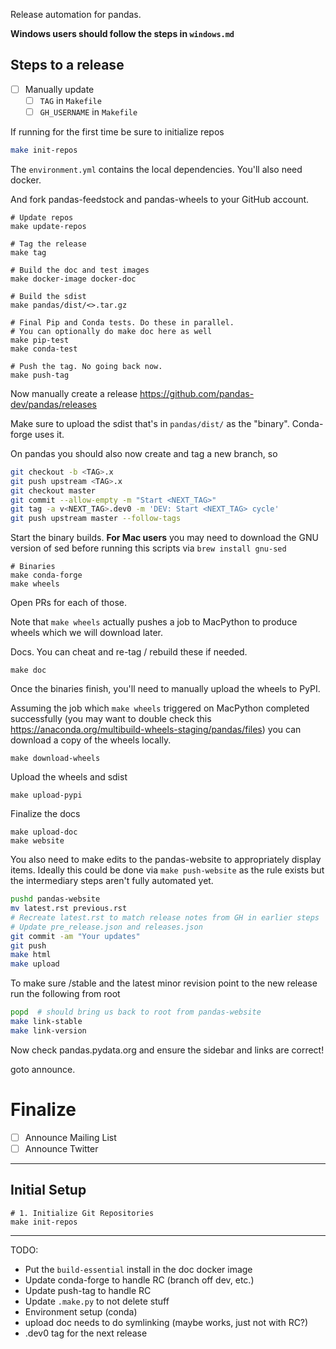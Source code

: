 Release automation for pandas.

**Windows users should follow the steps in `windows.md`**

## Steps to a release

- [  ] Manually update 
  - [  ] `TAG` in `Makefile`
  - [  ] `GH_USERNAME` in `Makefile`

If running for the first time be sure to initialize repos

```sh
make init-repos
```

The `environment.yml` contains the local dependencies. You'll
also need docker.

And fork pandas-feedstock and pandas-wheels to your GitHub account.

```
# Update repos
make update-repos

# Tag the release
make tag

# Build the doc and test images
make docker-image docker-doc

# Build the sdist
make pandas/dist/<>.tar.gz

# Final Pip and Conda tests. Do these in parallel.
# You can optionally do make doc here as well
make pip-test
make conda-test

# Push the tag. No going back now.
make push-tag
```

Now manually create a release https://github.com/pandas-dev/pandas/releases

Make sure to upload the sdist that's in `pandas/dist/` as the "binary".
Conda-forge uses it.

On pandas you should also now create and tag a new branch, so

```sh
git checkout -b <TAG>.x
git push upstream <TAG>.x
git checkout master
git commit --allow-empty -m "Start <NEXT_TAG>"
git tag -a v<NEXT_TAG>.dev0 -m 'DEV: Start <NEXT_TAG> cycle'
git push upstream master --follow-tags
```

Start the binary builds.  **For Mac users** you may need to download the GNU version of sed before running this scripts via `brew install gnu-sed`

```
# Binaries
make conda-forge
make wheels
```

Open PRs for each of those.

Note that `make wheels` actually pushes a job to MacPython to produce wheels which we will download later.

Docs. You can cheat and re-tag / rebuild these if needed.

```
make doc
```

Once the binaries finish, you'll need to manually upload the wheels to PyPI.

Assuming the job which `make wheels` triggered on MacPython completed successfully (you may want to double check this https://anaconda.org/multibuild-wheels-staging/pandas/files) you can download a copy of the wheels locally.

```
make download-wheels
```

Upload the wheels and sdist

```
make upload-pypi
```

Finalize the docs

```
make upload-doc
make website
```

You also need to make edits to the pandas-website to appropriately display items. 
Ideally this could be done via `make push-website` as the rule exists but the
intermediary steps aren't fully automated yet.

```sh
pushd pandas-website
mv latest.rst previous.rst
# Recreate latest.rst to match release notes from GH in earlier steps
# Update pre_release.json and releases.json
git commit -am "Your updates"
git push
make html
make upload
```

To make sure /stable and the latest minor revision point to the new release run the following from root

```sh
popd  # should bring us back to root from pandas-website
make link-stable
make link-version
```

Now check pandas.pydata.org and ensure the sidebar and links are correct!

goto announce.



# Finalize

- [  ] Announce Mailing List
- [  ] Announce Twitter

-----

## Initial Setup

```
# 1. Initialize Git Repositories
make init-repos

``````

---

TODO:

- Put the `build-essential` install in the doc docker image
- Update conda-forge to handle RC (branch off dev, etc.)
- Update push-tag to handle RC
- Update `.make.py` to not delete stuff
- Environment setup (conda)
- upload doc needs to do symlinking (maybe works, just not with RC?)
- .dev0 tag for the next release
